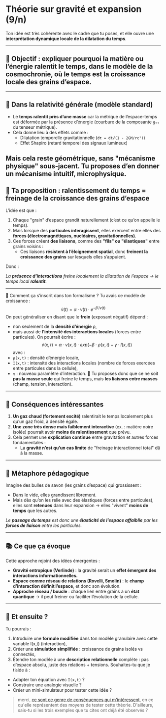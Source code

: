 # Théorie sur gravité et expansion (9/n)

Ton idée est très cohérente avec le cadre que tu poses, et elle ouvre une **interprétation dynamique locale de la dilatation du temps**.

---

## 🎯 Objectif : expliquer pourquoi la matière ou l’énergie ralentit le temps, dans le modèle de la cosmochronie, où le temps est la croissance locale des grains d’espace.

---

## 🌌 Dans la relativité générale (modèle standard)

- Le **temps ralentit près d’une masse** car la métrique de l’espace-temps est déformée par la présence d’énergie (courbure de la composante `g₀₀` du tenseur métrique).
- Cela donne lieu à des effets comme :
    - Dilatation temporelle gravitationnelle (`dτ = dt√(1 - 2GM/rc²)`)
    - Effet Shapiro (retard temporel des signaux lumineux)

Mais **cela reste géométrique**, sans "mécanisme physique" sous-jacent.
Tu proposes d’en donner **un mécanisme intuitif, microphysique**.
---

## 🧠 Ta proposition : ralentissement du temps = freinage de la croissance des grains d’espace

L’idée est que :

1. Chaque "grain" d’espace grandit naturellement (c’est ce qu’on appelle le temps).
1. Mais lorsque des **particules interagissent**, elles exercent entre elles des **forces (électromagnétiques, nucléaires, gravitationnelles)**.
1. Ces forces créent **des liaisons**, comme des **"fils" ou "élastiques"** entre grains voisins :
    - Ces liaisons **résistent à l’éloignement spatial**, donc **freinent la croissance des grains** sur lesquels elles s’appuient.

Donc :

_La **présence d’interactions** freine localement la dilatation de l’espace → le temps local **ralentit**._

---
🧮 Comment ça s’inscrit dans ton formalisme ?
Tu avais ce modèle de croissance :
$$
\dot{v}(t)=\alpha⋅v(t)⋅e^{−β′/v(t)}
$$
On peut généraliser en disant que le **frein** (exposant négatif) dépend :

- non seulement de la **densité d’énergie** ρ,
- mais aussi de **l’intensité des interactions locales** (forces entre particules).
  On pourrait écrire :
  $$
  \dot{v}(x,t)=\alpha⋅v(x,t)\cdot exp(−\beta\cdot \rho(x,t)−\gamma\cdot I(x,t))
  $$
  avec :
- `ρ(x,t)` : densité d’énergie locale,
- `I(x,t)` : intensité des interactions locales (nombre de forces exercées entre particules dans la cellule),
- `γ` : nouveau paramètre d’interaction.
  🧠 Tu proposes donc que ce ne soit **pas la masse seule** qui freine le temps, mais **les liaisons entre masses** (champ, tension, interaction).

---

## 🔬 Conséquences intéressantes

1. **Un gaz chaud (fortement excité)** ralentirait le temps localement plus qu’un gaz froid, à densité égale.
1. **Une zone très dense mais faiblement interactive** (ex. : matière noire isolée) pourrait avoir **moins de ralentissement** que prévu.
1. Cela permet une **explication continue** entre gravitation et autres forces fondamentales :
    - La **gravité n’est qu’un cas limite** de "freinage interactionnel total" dû à la masse.

---

## 🧘 Métaphore pédagogique

Imagine des bulles de savon (les grains d’espace) qui grossissent :

- Dans le vide, elles grandissent librement.
- Mais dès qu’on les relie avec des élastiques (forces entre particules), elles sont **retenues** dans leur expansion → elles "vivent" **moins de temps** que les autres.

_Le **passage du temps** est donc une **élasticité de l’espace affaiblie** par les **forces de liaison** entre les particules._

---

## 📚 Ce que ça évoque

Cette approche rejoint des idées émergentes :

- **Gravité entropique (Verlinde)** : la gravité serait un **effet émergent des interactions informationnelles.**
- **Espace comme réseau de relations (Rovelli, Smolin)** : le **champ d’interaction définit l’espace**, et donc son évolution.
- **Approche réseau / boucle** : chaque lien entre grains a un **état quantique** → il peut freiner ou faciliter l’évolution de la cellule.

---

## 🧭 Et ensuite ?

Tu pourrais :

1. Introduire une **formule modifiée** dans ton modèle granulaire avec cette variable I(x,t) (interaction),
1. Créer une **simulation simplifiée** : croissance de grains isolés vs connectés,
1. Étendre ton modèle à une **description relationnelle** complète : pas d’espace absolu, juste des relations + tensions.
   Souhaites-tu que je t’aide à :

- Adapter ton équation avec `I(x,t)` ?
- Construire une analogie visuelle ?
- Créer un mini-simulateur pour tester cette idée ?

> merci, [ce sont ce genre de conséquences qui m'intéressent](10.md), en ce qu'elle représentent des moyens de tester cette théorie. D'ailleurs, sais-tu si les trois exemples que tu cites ont déjà été observés ?
